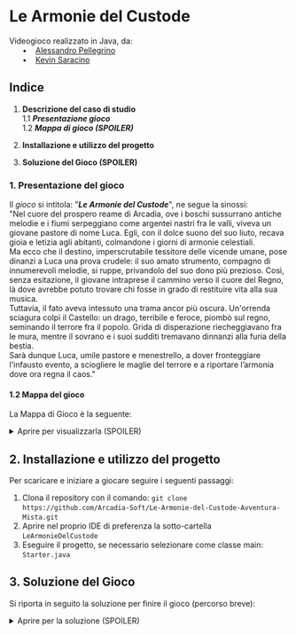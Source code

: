 # Le Armonie del Custode
Videogioco realizzato in Java, da: <br>
&nbsp;&nbsp;&nbsp;&nbsp;&nbsp;&nbsp;•&nbsp;&nbsp;&nbsp;&nbsp;[Alessandro Pellegrino](https://github.com/ale-pell) <br>
&nbsp;&nbsp;&nbsp;&nbsp;&nbsp;&nbsp;•&nbsp;&nbsp;&nbsp;&nbsp;[Kevin Saracino](https://github.com/kelvinsrcn) <br>

## Indice

1. **Descrizione del caso di studio**
   <br>1.1 **_Presentazione gioco_**
   <br>1.2 **_Mappa di gioco (SPOILER)_**

2. **Installazione e utilizzo del progetto**

3. **Soluzione del Gioco (SPOILER)**

### 1. Presentazione del gioco

Il _gioco_ si intitola: "**_Le Armonie del Custode_**", ne segue la sinossi:  <br>
"Nel cuore del prospero reame di Arcadia, ove i boschi sussurrano antiche melodie e i fiumi serpeggiano come argentei nastri fra le valli, viveva un giovane pastore di nome Luca. Egli, con il dolce suono del suo liuto, recava gioia e letizia agli abitanti, colmandone i giorni di armonie celestiali. <br>
Ma ecco che il destino, imperscrutabile tessitore delle vicende umane, pose dinanzi a Luca una prova crudele: il suo amato strumento, compagno di innumerevoli melodie, si ruppe, privandolo del suo dono più prezioso. Così, senza esitazione, il giovane intraprese il cammino verso il cuore del Regno, là dove avrebbe potuto trovare chi fosse in grado di restituire vita alla sua musica. <br>
Tuttavia, il fato aveva intessuto una trama ancor più oscura. Un'orrenda sciagura colpì il Castello: un drago, terribile e feroce, piombò sul regno, seminando il terrore fra il popolo. Grida di disperazione riecheggiavano fra le mura, mentre il sovrano e i suoi sudditi tremavano dinnanzi alla furia della bestia. <br>
Sarà dunque Luca, umile pastore e menestrello, a dover fronteggiare l'infausto evento, a sciogliere le maglie del terrore e a riportare l’armonia dove ora regna il caos."

#### 1.2 Mappa del gioco

La Mappa di Gioco è la seguente:

<details>
    <summary>Aprire per visualizzarla (SPOILER)</summary>
    <strong>Mondo Esterno: </strong>
      <img src = "./docs/img/mappa_Mondo.png" alt = "Mappa del Mondo Esterno">
    <br>
    <strong>Arcadia: </strong>
      <img src = "./docs/img/mappa_Arcadia.png" alt = "Mappa di Arcadia">
    <br>
    <strong>Foresta: </strong>
    <br>
      <img src = "./docs/img/mappa_Foresta.png" alt = "Mappa della Foresta">
    <br>
    <strong>Grotta del Liuto:</strong>
      <img src = "./docs/img/mappa_Grotta.png" alt = "Mappa della Grotta del Liuto">
    <br>
    <strong>Cimitero: </strong>
    <br>
      <img src = "./docs/img/mappa_Cimitero.png" alt = "Mappa del Cimitero">
    <br>
    <strong>Tempio del Pentagramma: </strong>
      <img src = "./docs/img/mappa_Tempio.png" alt = "Mappa del Tempio del Pentagramma">
</details>

## 2. Installazione e utilizzo del progetto

Per scaricare e iniziare a giocare seguire i seguenti passaggi:
1. Clona il repository con il comando: `git clone https://github.com/Arcadia-Soft/Le-Armonie-del-Custode-Avventura-Mista.git`
2. Aprire nel proprio IDE di preferenza la sotto-cartella `LeArmonieDelCustode`
3. Eseguire il progetto, se necessario selezionare come classe main: `Starter.java`

## 3. Soluzione del Gioco

Si riporta in seguito la soluzione per finire il gioco (percorso breve):

<details>
  <summary> Aprire per la soluzione (SPOILER) </summary>
N x4 <br>
PARLA <br>
321 <br>
E x2 <br>
N <br>
E x2 <br>
N x3 <br>
E x3 <br>
N x6 <br>
O x3 <br>
S x4 <br>
O x2 <br>
N <br>
BALLA NNSSEO <br>
N x3 <br>
PRENDI Liuto Leggendario <br>
S x4 <br>
E x2 <br>
N x4 <br>
E x3 <br>
S x6 <br>
O x3 <br>
S x3 <br>
O x2 <br>
S <br>
O x4 <br>
N x3 <br>
O <br>
PRENDI Chiave del Tempio <br>
E <br>
S x3 <br>
O x2 <br>
N x4 <br>
E x3 <br>
N x4 <br>
O x4 <br>
USA Chiave del Tempio <br>
O <br>
N x2 <br>
PRENDI Pentagramma Armonico <br>
S x2 <br>
E x5 <br>
S x4 <br>
O x3 <br>
S x4 <br>
E x4 <br>
N x4 <br>
E <br>
N x2 <br>
USA Liuto Leggendario <br>
FINE
</details>
